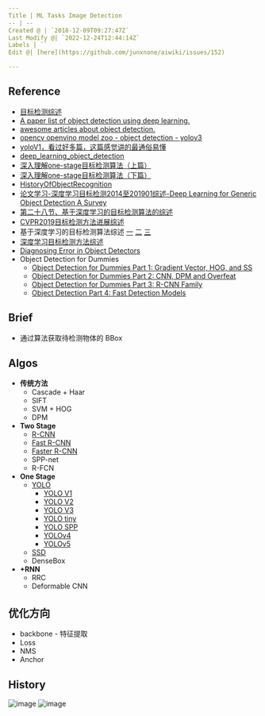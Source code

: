 ```yaml
---
Title | ML Tasks Image Detection
-- | --
Created @ | `2018-12-09T09:27:47Z`
Last Modify @| `2022-12-24T12:44:14Z`
Labels | ``
Edit @| [here](https://github.com/junxnone/aiwiki/issues/152)

---
```

## Reference

- [目标检测综述](http://www.cnblogs.com/fydeblog/p/10447875.html)
- [A paper list of object detection using deep learning.](https://github.com/hoya012/deep_learning_object_detection)
- [awesome articles about object detection.](https://github.com/amusi/awesome-object-detection)
- [opencv openvino model zoo - object detection - yolov3](https://github.com/opencv/open_model_zoo/blob/2018/demos/python_demos/object_detection_demo_yolov3.py)
- [yoloV1，看过好多篇，这篇感觉讲的最通俗易懂](https://blog.csdn.net/m0_37192554/article/details/81092514)
- [deep_learning_object_detection](https://github.com/hoya012/deep_learning_object_detection)
- [深入理解one-stage目标检测算法（上篇）](https://blog.csdn.net/Enjoy_endless/article/details/88724416)
- [深入理解one-stage目标检测算法（下篇）](https://blog.csdn.net/Enjoy_endless/article/details/88728201)
- [HistoryOfObjectRecognition](https://drive.google.com/file/d/1VLvaj2VWO2XVGeMRgbexWyjZ61i3Dojc/view?usp=sharing)
- [论文学习-深度学习目标检测2014至201901综述-Deep Learning for Generic Object Detection A Survey](https://www.cnblogs.com/shine-lee/p/10376324.html)
- [第二十八节、基于深度学习的目标检测算法的综述](https://www.cnblogs.com/zyly/p/9250195.html)
- [CVPR2019目标检测方法进展综述](https://zhuanlan.zhihu.com/p/59376548)
- 基于深度学习的目标检测算法综述 [一](https://zhuanlan.zhihu.com/p/40047760)  [二](https://zhuanlan.zhihu.com/p/40020809)  [三](https://zhuanlan.zhihu.com/p/40102001)
- [深度学习目标检测方法综述](https://blog.csdn.net/zong596568821xp/article/details/80091784)
- [Diagnosing Error in Object Detectors](http://dhoiem.cs.illinois.edu/projects/detectionAnalysis/)
- Object Detection for Dummies 
  - [Object Detection for Dummies Part 1: Gradient Vector, HOG, and SS](https://lilianweng.github.io/lil-log/2017/10/29/object-recognition-for-dummies-part-1.html)
  - [Object Detection for Dummies Part 2: CNN, DPM and Overfeat](https://lilianweng.github.io/lil-log/2017/12/15/object-recognition-for-dummies-part-2.html)
  - [Object Detection for Dummies Part 3: R-CNN Family](https://lilianweng.github.io/lil-log/2017/12/31/object-recognition-for-dummies-part-3.html)
  - [Object Detection Part 4: Fast Detection Models](https://lilianweng.github.io/lil-log/2018/12/27/object-detection-part-4.html)

## Brief
- 通过算法获取待检测物体的 BBox


## Algos

- **传统方法**
  - Cascade + Haar
  - SIFT
  - SVM + HOG
  - DPM
- **Two Stage**
  - [R-CNN](/RCNN)
  - [Fast R-CNN](Fast_RCNN)
  - [Faster R-CNN](Faster_RCNN)
  - SPP-net
  - R-FCN
- **One Stage**
  - [YOLO](/YOLO_Summary)
    - [YOLO V1](/YOLO_V1)
    - [YOLO V2](/YOLO_V2)
    - [YOLO V3](/YOLO_V3)
    - [YOLO tiny](/YOLO_tiny)
    - [YOLO SPP](https://github.com/junxnone/tech-io/issues/664)
    - [YOLOv4](https://github.com/junxnone/ml/issues/99)
    - [YOLOv5]()
  - [SSD](https://github.com/junxnone/tech-io/issues/154)
  - DenseBox
- **+RNN**
  - RRC
  - Deformable CNN

## 优化方向
- backbone - 特征提取
- Loss
- NMS
- Anchor


## History

![image](https://user-images.githubusercontent.com/2216970/57966763-dc4c1e80-7988-11e9-861e-c090c35c310b.png)
![image](https://user-images.githubusercontent.com/2216970/55704618-28fa1c80-5a0f-11e9-8b92-fd67f2d4803c.png)

